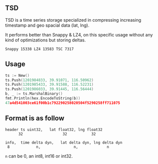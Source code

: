 TSD
---

TSD is a time series storage specialized in compressing increasing timestamp and geo spacial data (lat, lng).

It performs better than Snappy & LZ4, on this specific usage without any kind of optimizations but storing deltas.

```
Snappy 15338 LZ4 13583 TSC 7317
```

## Usage
```go
ts := New()
ts.Push(1201984833, 39.91071, 116.50962)
ts.Push(1201985433, 39.91588, 116.52231)
ts.Push(1201986033, 39.91445, 116.56444)
b, _ := ts.MarshalBinary()
fmt.Println(hex.EncodeToString(b))
47a4d541003ce61f00b1c792290258020504f5290258ff711075
```

## Format is as follow

```
header ts uint32,   lat float32, lng float32
      32                  32           32

info,  time delta dyn,   lat delta dyn, lng delta dyn
 8            n,               n,             n
```

`n` can be 0, an int8, int16 or int32.

